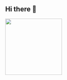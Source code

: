 ## Hi there 👋

<a href="https://github.com/imysh578">
  <img align="center" style="height:180px" src="https://github-readme-stats.vercel.app/api/top-langs/?username=imysh578&layout=compact&theme=nord&hide_border=true" />
</a>

